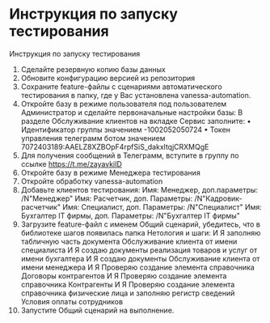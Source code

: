# Инструкция по запуску тестирования
Инструкция по запуску тестирования
1.	Сделайте резервную копию базы данных
2.	Обновите конфигурацию версией из репозитория
3.	Сохраните feature-файлы с сценариями автоматического тестирования в папку, где у Вас установлена vanessa-automation.
4.	Откройте базу в режиме пользователя под пользователем Администратор и сделайте первоначальные настройки базы:
    В разделе Обслуживание клиентов на вкладке Сервис заполните:
    • Идентификатор группы значением
    -1002052050724
    • Токен управления телеграмм ботом значением
    7072403189:AAELZ8XZBOpF4rpfSiS_dakxltqjCRXMQgE
5.	Для получения сообщений в Телеграмм, вступите в группу по ссылке
    https://t.me/zayavkiID
6.	Откройте базу в режиме Менеджера тестирования
7.	Откройте обработку vanessa-automation
8.	Добавьте клиентов тестирования:
    Имя:  Менеджер, доп.параметры: /N"Менеджер"
    Имя: Расчетчик, доп. Параметры: /N"Кадровик-расчетчик"
    Имя: Специалист, доп. Параметры: /N"Специалист"
    Имя: Бухгалтер IT фирмы, доп. Параметры: /N"Бухгалтер IT фирмы" 
9.	Загрузите feature-файл с именем Общий сценарий, убедитесь, что в библиотеке шагов появилась папка Нетология и шаги:
    И Я заполняю табличную часть документа Обслуживание клиента от имени специалиста
    И Я создаю документы реализация товаров и услуг от имени бухгалтера
    И Я создаю документы Обслуживание клиента от имени менеджера
    И Я Проверяю создание элемента справочника Договоры контрагентов
    И Я Проверяю создание элемента справочника Контрагенты
    И Я Проверяю создание элемента справочника физические лица и заполняю регистр сведений Условия оплаты сотрудников
10. Запустите Общий сценарий на выполнение.
